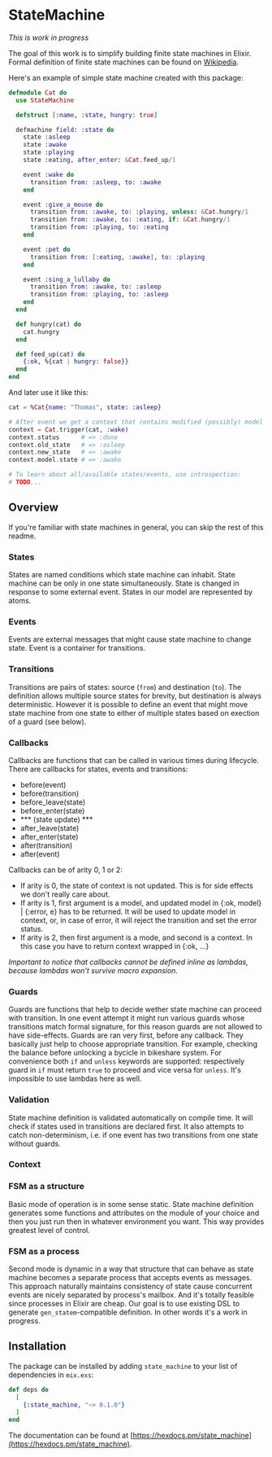 # StateMachine

*This is work in progress*

The goal of this work is to simplify building finite state machines in Elixir. Formal definition of finite state machines can be found on [Wikipedia](https://en.wikipedia.org/wiki/Finite-state_machine).

Here's an example of simple state machine created with this package:

```elixir
defmodule Cat do
  use StateMachine

  defstruct [:name, :state, hungry: true]

  defmachine field: :state do
    state :asleep
    state :awake
    state :playing
    state :eating, after_enter: &Cat.feed_up/1

    event :wake do
      transition from: :asleep, to: :awake
    end

    event :give_a_mouse do
      transition from: :awake, to: :playing, unless: &Cat.hungry/1
      transition from: :awake, to: :eating, if: &Cat.hungry/1
      transition from: :playing, to: :eating
    end

    event :pet do
      transition from: [:eating, :awake], to: :playing
    end

    event :sing_a_lullaby do
      transition from: :awake, to: :asleep
      transition from: :playing, to: :asleep
    end
  end

  def hungry(cat) do
    cat.hungry
  end

  def feed_up(cat) do
    {:ok, %{cat | hungry: false}}
  end
end
```

And later use it like this:

```elixir
cat = %Cat{name: "Thomas", state: :asleep}

# After event we get a context that contains modified (possibly) model in `model` field.
context = Cat.trigger(cat, :wake)
context.status      # => :done
context.old_state   # => :asleep
context.new_state   # => :awake
context.model.state # => :awake

# To learn about all/available states/events, use introspection:
# TODO...
```

## Overview
If you're familiar with state machines in general, you can skip the rest of this readme. 

### States
States are named conditions which state machine can inhabit. State machine can be only in one state simultaneously. State is changed in response to some external event. States in our model are represented by atoms.

### Events
Events are external messages that might cause state machine to change state. Event is a container for transitions.

### Transitions
Transitions are pairs of states: source (`from`) and destination (`to`). The definition allows multiple source states for brevity, but destination is always deterministic. However it is possible to define an event that might move state machine from one state to either of multiple states based on exection of a guard (see below).

### Callbacks
Callbacks are functions that can be called in various times during lifecycle. There are callbacks for states, events and transitions:

* before(event)
* before(transition)
* before_leave(state)
* before_enter(state)
* *** (state update) ***
* after_leave(state)
* after_enter(state)
* after(transition)
* after(event)

Callbacks can be of arity 0, 1 or 2:
* If arity is 0, the state of context is not updated. This is for side effects we don't really care about.
* If arity is 1, first argument is a model, and updated model in {:ok, model} | {:error, e} has to be returned. It will be used to update model in context, or, in case of error, it will reject the transition and set the error status.
* If arity is 2, then first argument is a mode, and second is a context. In this case you have to return context wrapped in {:ok, ...}

*Important to notice that callbacks cannot be defined inline as lambdas, because lambdas won't survive macro expansion.*

### Guards
Guards are functions that help to decide wether state machine can proceed with transition. In one event attempt it might run various guards whose transitions match formal signature, for this reason guards are not allowed to have side-effects. Guards are ran very first, before any callback. They basically just help to choose appropriate transition. For example, checking the balance before unlocking a bycicle in bikeshare system. For convenience both `if` and `unless` keywords are supported: respectively guard in `if` must return `true` to proceed and vice versa for `unless`. It's impossible to use lambdas here as well.

### Validation
State machine definition is validated automatically on compile time. It will check if states used in transitions are declared first. It also attempts to catch non-determinism, i.e. if one event has two transitions from one state without guards.

### Context

### FSM as a structure
Basic mode of operation is in some sense static. State machine definition generates some functions and attributes on the module of your choice and then you just run then in whatever environment you want. This way provides greatest level of control.

### FSM as a process
Second mode is dynamic in a way that structure that can behave as state machine becomes a separate process that accepts events as messages. This approach naturally maintains consistency of state cause concurrent events are nicely separated by process's mailbox. And it's totally feasible since processes in Elixir are cheap. Our goal is to use existing DSL to generate `gen_statem`-compatible definition. In other words it's a work in progress.

## Installation

The package can be installed
by adding `state_machine` to your list of dependencies in `mix.exs`:

```elixir
def deps do
  [
    {:state_machine, "~> 0.1.0"}
  ]
end
```

The documentation can be found at [https://hexdocs.pm/state_machine](https://hexdocs.pm/state_machine).

